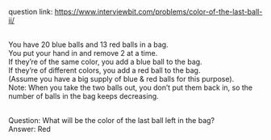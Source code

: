 question link: https://www.interviewbit.com/problems/color-of-the-last-ball-ii/<br><br>

You have 20 blue balls and 13 red balls in a bag.<br>
You put your hand in and remove 2 at a time.<br>
If they’re of the same color, you add a blue ball to the bag.<br>
If they’re of different colors, you add a red ball to the bag.<br>
(Assume you have a big supply of blue & red balls for this purpose).<br>
Note: When you take the two balls out, you don’t put them back in, so the number of balls in the bag keeps decreasing.<br><br>

Question: What will be the color of the last ball left in the bag?<br>
Answer: Red

